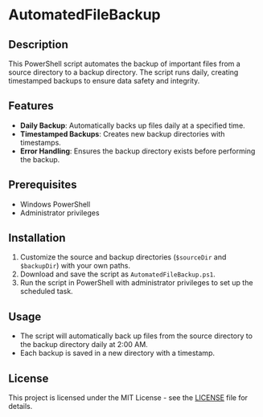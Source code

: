 # AutomatedFileBackup

## Description
This PowerShell script automates the backup of important files from a source directory to a backup directory. The script runs daily, creating timestamped backups to ensure data safety and integrity.

## Features
- **Daily Backup**: Automatically backs up files daily at a specified time.
- **Timestamped Backups**: Creates new backup directories with timestamps.
- **Error Handling**: Ensures the backup directory exists before performing the backup.

## Prerequisites
- Windows PowerShell
- Administrator privileges

## Installation
1. Customize the source and backup directories (`$sourceDir` and `$backupDir`) with your own paths.
2. Download and save the script as `AutomatedFileBackup.ps1`.
3. Run the script in PowerShell with administrator privileges to set up the scheduled task.

## Usage
- The script will automatically back up files from the source directory to the backup directory daily at 2:00 AM.
- Each backup is saved in a new directory with a timestamp.

## License
This project is licensed under the MIT License - see the [LICENSE](LICENSE) file for details.
